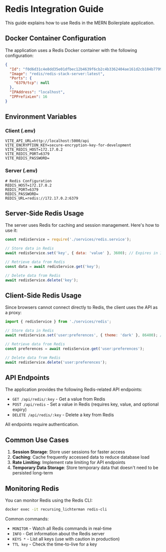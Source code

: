 # Redis Integration Guide

This guide explains how to use Redis in the MERN Boilerplate application.

## Docker Container Configuration

The application uses a Redis Docker container with the following configuration:

```json
{
  "Id": "f0d6d31c4e8dd35e01dfbec12b4639f6cb2c4b3362404ae161d2cb184b77993c",
  "Image": "redis/redis-stack-server:latest",
  "Ports": {
    "6379/tcp": null
  },
  "IPAddress": "localhost",
  "IPPrefixLen": 16
}
```

## Environment Variables

### Client (.env)

```
VITE_API_URL=http://localhost:5000/api
VITE_ENCRYPTION_KEY=secure-encryption-key-for-development
VITE_REDIS_HOST=172.17.0.2
VITE_REDIS_PORT=6379
VITE_REDIS_PASSWORD=
```

### Server (.env)

```
# Redis Configuration
REDIS_HOST=172.17.0.2
REDIS_PORT=6379
REDIS_PASSWORD=
REDIS_URL=redis://172.17.0.2:6379
```

## Server-Side Redis Usage

The server uses Redis for caching and session management. Here's how to use it:

```javascript
const redisService = require('./services/redis.service');

// Store data in Redis
await redisService.set('key', { data: 'value' }, 3600); // Expires in 1 hour

// Retrieve data from Redis
const data = await redisService.get('key');

// Delete data from Redis
await redisService.delete('key');
```

## Client-Side Redis Usage

Since browsers cannot connect directly to Redis, the client uses the API as a proxy:

```javascript
import { redisService } from './services/redis';

// Store data in Redis
await redisService.set('user:preferences', { theme: 'dark' }, 86400); // Expires in 24 hours

// Retrieve data from Redis
const preferences = await redisService.get('user:preferences');

// Delete data from Redis
await redisService.delete('user:preferences');
```

## API Endpoints

The application provides the following Redis-related API endpoints:

- `GET /api/redis/:key` - Get a value from Redis
- `POST /api/redis` - Set a value in Redis (requires key, value, and optional expiry)
- `DELETE /api/redis/:key` - Delete a key from Redis

All endpoints require authentication.

## Common Use Cases

1. **Session Storage**: Store user sessions for faster access
2. **Caching**: Cache frequently accessed data to reduce database load
3. **Rate Limiting**: Implement rate limiting for API endpoints
4. **Temporary Data Storage**: Store temporary data that doesn't need to be persisted long-term

## Monitoring Redis

You can monitor Redis using the Redis CLI:

```bash
docker exec -it recursing_lichterman redis-cli
```

Common commands:
- `MONITOR` - Watch all Redis commands in real-time
- `INFO` - Get information about the Redis server
- `KEYS *` - List all keys (use with caution in production)
- `TTL key` - Check the time-to-live for a key 